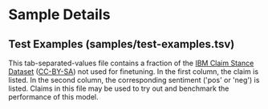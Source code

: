 # Sample Details

## Test Examples (samples/test-examples.tsv)

This tab-separated-values file contains a fraction of the [IBM Claim Stance Dataset](http://www.research.ibm.com/haifa/dept/vst/debating_data.shtml) ([CC-BY-SA](http://creativecommons.org/licenses/by-sa/3.0/)) not used for finetuning. In the first column, the claim is listed. In the second column, the corresponding sentiment ('pos' or 'neg') is listed. Claims in this file may be used to try out and benchmark the performance of this model.